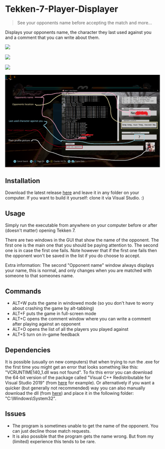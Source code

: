 # Tekken-7-Player-Displayer
> See your opponents name before accepting the match and more...

Displays your opponents name, the character they last used against you and a comment that you can write about them.

![](https://github.com/ParadiseAigo/Tekken-7-Player-Displayer/blob/master/6git.png)

![](https://github.com/ParadiseAigo/Tekken-7-Player-Displayer/blob/master/2git.png)

![](https://github.com/ParadiseAigo/Tekken-7-Player-Displayer/blob/master/5git.png)

![](https://github.com/ParadiseAigo/Tekken-7-Player-Displayer/blob/master/7git.png)

## Installation
Download the latest release [here](https://github.com/ParadiseAigo/Tekken-7-Player-Displayer/releases) and leave it in any folder on your computer. If you want to build it yourself: clone it via Visual Studio. :)

## Usage
Simply run the executable from anywhere on your computer before or after (doesn't matter) opening Tekken 7.

There are two windows in the GUI that show the name of the opponent. The first one is the main one that you should be paying attention to. The second one is in case the first one fails. Note however that if the first one fails then the opponent won't be saved in the list if you do choose to accept.

Extra information: The second "Opponent name" window always displays your name, this is normal, and only changes when you are matched with someone to that someones name.

## Commands
* ALT+W  puts the game in windowed mode (so you don't have to worry about crashing the game by alt-tabbing)
* ALT+F  puts the game in full-screen mode
* ALT+C  opens the comment window where you can write a comment after playing against an opponent
* ALT+O  opens the list of all the players you played against
* ALT+S  turn on in-game feedback

## Dependencies
It is possible (usually on new computers) that when trying to run the .exe for the first time you might get an error that looks something like this: "VCRUNTIME140_1.dll was not found". To fix this error you can download the 64-bit version of the package called "Visual C++ Redistributable for Visual Studio 2019" (from [here](https://www.sts-tutorial.com/download/credistributable2019) for example). Or alternatively if you want a quicker (but generally not recommended) way you can also manually download the dll (from [here](https://www.dll-files.com/vcruntime140_1.dll.html)) and place it in the following folder: "C:\Windows\System32".

## Issues
* The program is sometimes unable to get the name of the opponent. You can just decline those match requests.
* It is also possible that the program gets the name wrong. But from my (limited) experience this tends to be rare.
